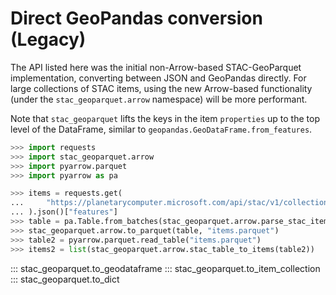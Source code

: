 # Direct GeoPandas conversion (Legacy)

The API listed here was the initial non-Arrow-based STAC-GeoParquet implementation, converting between JSON and GeoPandas directly. For large collections of STAC items, using the new Arrow-based functionality (under the `stac_geoparquet.arrow` namespace) will be more performant.

Note that `stac_geoparquet` lifts the keys in the item `properties` up to the top level of the DataFrame, similar to `geopandas.GeoDataFrame.from_features`.

```python
>>> import requests
>>> import stac_geoparquet.arrow
>>> import pyarrow.parquet
>>> import pyarrow as pa

>>> items = requests.get(
...     "https://planetarycomputer.microsoft.com/api/stac/v1/collections/sentinel-2-l2a/items"
... ).json()["features"]
>>> table = pa.Table.from_batches(stac_geoparquet.arrow.parse_stac_items_to_arrow(items))
>>> stac_geoparquet.arrow.to_parquet(table, "items.parquet")
>>> table2 = pyarrow.parquet.read_table("items.parquet")
>>> items2 = list(stac_geoparquet.arrow.stac_table_to_items(table2))
```

::: stac_geoparquet.to_geodataframe
::: stac_geoparquet.to_item_collection
::: stac_geoparquet.to_dict
